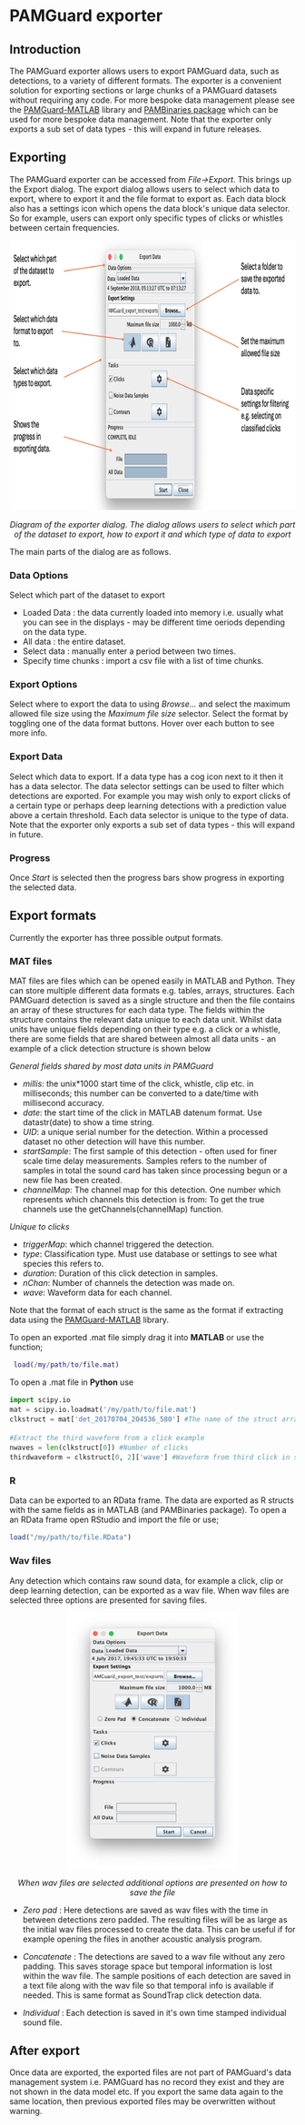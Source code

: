 # PAMGuard exporter
## Introduction

The PAMGuard exporter allows users to export PAMGuard data, such as detections, to a variety of different formats. The exporter is a convenient solution for exporting sections or large chunks of a PAMGuard datasets without requiring any code. For more bespoke data management please see the [PAMGuard-MATLAB](https://github.com/PAMGuard/PAMGuardMatlab) library and [PAMBinaries package](https://github.com/TaikiSan21/PamBinaries) which can be used for more bespoke data management. Note that the exporter only exports a sub set of data types - this will expand in future releases. 

## Exporting
The PAMGuard exporter can be accessed from *File->Export*. This brings up the Export dialog. The export dialog allows users to select which data to export, where to export it and the file format to export as. Each data block also has a settings icon which opens the data block's unique data selector. So for example, users can export only specific types of clicks or whistles between certain frequencies. 

<p align="center">
  <img width="920" height="475" src = "resources/PAMGuard_exporter_dialog_annotated.png">
</p>

<center><em>  Diagram of the exporter dialog. The dialog allows users to select which part of the dataset to export, how to export it and which type of data to export </em></center>

The main parts of the dialog are as follows. 
### Data Options
Select which part of the dataset to export
- Loaded Data : the data currently loaded into memory i.e. usually what you can see in the displays - may be different time oeriods depending on the data type. 
- All data : the entire dataset. 
- Select data :  manually enter a period between two times. 
- Specify time chunks : import a csv file with a list of time chunks.

### Export Options
Select where to export the data to using _Browse..._ and select the maximum allowed file size using the _Maximum file size_ selector. Select the format by toggling one of the data format buttons. Hover over each button to see more info. 

### Export Data
Select which data to export. If a data type has a cog icon next to it then it has a data selector. The data selector settings can be used to filter which detections are exported. For example you may wish only to export clicks of a certain type or perhaps deep learning detections with a prediction value above a certain threshold. Each data selector is unique to the type of data. Note that the exporter only exports a sub set of data types - this will expand in future. 

### Progress
Once _Start_ is selected then the progress bars show progress in exporting the selected data. 

## Export formats
Currently the exporter has three possible output formats.

### MAT files
MAT files are files which can be opened easily in MATLAB and Python. They can store multiple different data formats e.g. tables, arrays, structures. Each PAMGuard detection is saved as a single structure and then the file contains an array of these structures for each data type. The fields within the structure contains the relevant data unique to each data unit. Whilst data units have unique fields depending on their type e.g. a click or a whistle, there are some fields that are shared between almost all data units - an example of a click detection structure is shown below

*General fields shared by most data units in PAMGuard*
- *millis*: the unix*1000 start time of the click, whistle, clip etc. in milliseconds; this number can be converted to a date/time with millisecond accuracy.
- *date*: the start time of the click in MATLAB datenum format. Use datastr(date) to show a time string. 
- *UID*:  a unique serial number for the detection. Within a processed dataset no other detection will have this number. 
- *startSample*: The first sample of this detection - often used for finer scale time delay measurements. Samples refers to the number of samples in total the sound card has taken since processing begun or a new file has been created. 
- *channelMap*: The channel map for this detection. One number which represents which channels this detection is from: To get the true channels use the getChannels(channelMap) function.

*Unique to clicks*
- *triggerMap*: which channel triggered the detection.
- *type*: Classification type. Must use database or settings to see what species this refers to. 
- *duration*: Duration of this click detection in samples. 
- *nChan*: Number of channels the detection was made on. 
- *wave*: Waveform data for each channel. 

Note that the format of each struct is the same as the format if extracting data using the [PAMGuard-MATLAB](https://github.com/PAMGuard/PAMGuardMatlab) library. 

To open an exported .mat file simply drag it into **MATLAB** or use the function;
```Matlab
 load(/my/path/to/file.mat)
``` 

To open a .mat file in **Python** use 

```Python
import scipy.io
mat = scipy.io.loadmat('/my/path/to/file.mat')
clkstruct = mat['det_20170704_204536_580'] #The name of the struct array within the file
 
#Extract the third waveform from a click example
nwaves = len(clkstruct[0]) #Number of clicks
thirdwaveform = clkstruct[0, 2]['wave'] #Waveform from third click in samples between -1 and 1. 
```

### R
Data can be exported to an RData frame. The data are exported as R structs with the same fields as in MATLAB (and PAMBinaries package). To open a an RData frame open RStudio and import the file or use;

```R
load("/my/path/to/file.RData")
```

### Wav files
Any detection which contains raw sound data, for example a click, clip or deep learning detection, can be exported as a wav file. When wav files are selected three options are presented for saving files. 

<p align="center">
  <img width="300" height="450" src = "resources/PAMGuard_exporter_dialog_wav.png">
</p>

<center><em> When wav files are selected additional options are presented on how to save the file </em></center>

- *Zero pad* :  Here detections are saved as wav files with the time in between detections zero padded. The resulting files will be as large as the initial wav files processed to create the data. This can be useful if for example opening the files in another acoustic analysis program. 

- *Concatenate* : The detections are saved to a wav file without any zero padding. This saves storage space but temporal information is lost within the wav file. The sample positions of each detection are saved in a text file along with the wav file so that temporal info is available if needed. This is same format as SoundTrap click detection data. 

- *Individual* : Each detection is saved in it's own time stamped individual sound file.

## After export
Once data are exported, the exported files are not part of PAMGuard's data management system i.e. PAMGuard has no record they exist and they are not shown in the data model etc. If you export the same data again to the same location, then previous exported files may be overwritten without warning. 
